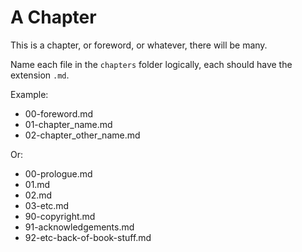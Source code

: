 # A Chapter

This is a chapter, or foreword, or whatever, there will be many.

Name each file in the `chapters` folder logically, each should have the extension `.md`.

Example:

- 00-foreword.md
- 01-chapter_name.md
- 02-chapter_other_name.md

Or:

- 00-prologue.md
- 01.md
- 02.md
- 03-etc.md
- 90-copyright.md
- 91-acknowledgements.md
- 92-etc-back-of-book-stuff.md
